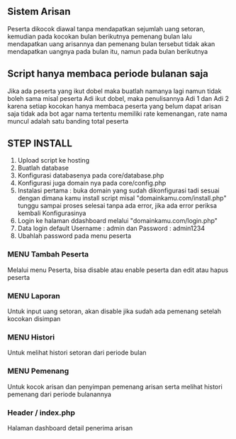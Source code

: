 ## Sistem Arisan

Peserta dikocok diawal tanpa mendapatkan sejumlah uang setoran, kemudian pada kocokan bulan berikutnya pemenang bulan lalu mendapatkan uang arisannya dan pemenang bulan tersebut tidak akan mendapatkan uangnya pada bulan itu, namun pada bulan berikutnya

## Script hanya membaca periode bulanan saja

Jika ada peserta yang ikut dobel maka buatlah namanya lagi namun tidak boleh sama
misal peserta Adi ikut dobel, maka penulisannya Adi 1 dan Adi 2 karena setiap kocokan hanya membaca peserta yang belum dapat arisan saja
tidak ada bot agar nama tertentu memiliki rate kemenangan, rate nama muncul adalah satu banding total peserta


## STEP INSTALL

1. Upload script ke hosting
2. Buatlah database
3. Konfigurasi databasenya pada core/database.php
4. Konfigurasi juga domain nya pada core/config.php
5. Instalasi pertama : buka domain yang sudah dikonfigurasi tadi sesuai dengan dimana kamu install script misal "domainkamu.com/install.php" tunggu sampai proses selesai tanpa ada error, jika ada error periksa kembali Konfigurasinya
6. Login ke halaman ddashboard melalui "domainkamu.com/login.php"
7. Data login default Username : admin dan Password : admin1234
8. Ubahlah password pada menu peserta

### MENU Tambah Peserta
Melalui menu Peserta, bisa disable atau enable peserta dan edit atau hapus peserta

### MENU Laporan
Untuk input uang setoran, akan disable jika sudah ada pemenang setelah kocokan disimpan

### MENU Histori
Untuk melihat histori setoran dari periode bulan

### MENU Pemenang
Untuk kocok arisan dan penyimpan pemenang arisan serta melihat histori pemenang dari periode bulanannya

### Header / index.php
Halaman dashboard detail penerima arisan
